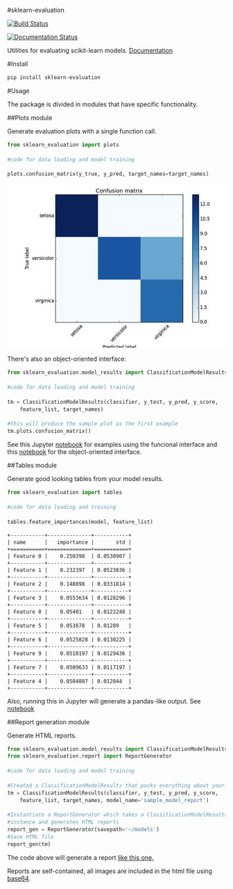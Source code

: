 #sklearn-evaluation

[![Build Status](https://travis-ci.org/edublancas/sklearn-evaluation.svg?branch=master)](https://travis-ci.org/edublancas/sklearn-evaluation)

[![Documentation Status](https://readthedocs.org/projects/sklearn-evaluation/badge/?version=latest)](http://sklearn-evaluation.readthedocs.io/en/latest/?badge=latest)

Utilities for evaluating scikit-learn models. [Documentation](sklearn-evaluation.rtfd.io)

#Install

```bash
pip install sklearn-evaluation
```

#Usage

The package is divided in modules that have specific functionality.

##Plots module

Generate evaluation plots with a single function call.
```python
from sklearn_evaluation import plots

#code for data loading and model training

plots.confusion_matrix(y_true, y_pred, target_names=target_names)
```

![confusion matrix](examples/cm.png)

There's also an object-oriented interface:

```python
from sklearn_evaluation.model_results import ClassificationModelResults

#code for data loading and model training

tm = ClassificationModelResults(classifier, y_test, y_pred, y_score,
    feature_list, target_names)

#this will produce the sample plot as the first example
tm.plots.confusion_matrix()
```

See this Jupyter [notebook](examples/plots.ipynb) for examples using the funcional interface and this [notebook](examples/using-oop-interface.ipynb) for the object-oriented interface.

##Tables module

Generate good looking tables from your model results.

```python
from sklearn_evaluation import tables

#code for data loading and training

tables.feature_importances(model, feature_list)
```

```
+-----------+--------------+-----------+
| name      |   importance |       std |
+===========+==============+===========+
| Feature 0 |    0.250398  | 0.0530907 |
+-----------+--------------+-----------+
| Feature 1 |    0.232397  | 0.0523836 |
+-----------+--------------+-----------+
| Feature 2 |    0.148898  | 0.0331814 |
+-----------+--------------+-----------+
| Feature 3 |    0.0553634 | 0.0128296 |
+-----------+--------------+-----------+
| Feature 8 |    0.05401   | 0.0122248 |
+-----------+--------------+-----------+
| Feature 5 |    0.053878  | 0.01289   |
+-----------+--------------+-----------+
| Feature 6 |    0.0525828 | 0.0130225 |
+-----------+--------------+-----------+
| Feature 9 |    0.0510197 | 0.0129436 |
+-----------+--------------+-----------+
| Feature 7 |    0.0509633 | 0.0117197 |
+-----------+--------------+-----------+
| Feature 4 |    0.0504887 | 0.012844  |
+-----------+--------------+-----------+
```

Also, running this in Jupyter will generate a pandas-like output. See [notebook](examples/plots.ipynb)

##Report generation module

Generate HTML reports.

```python
from sklearn_evaluation.model_results import ClassificationModelResults
from sklearn_evaluation.report import ReportGenerator

#code for data loading and model training

#Created a ClassificationModelResults that packs everything about your model
tm = ClassificationModelResults(classifier, y_test, y_pred, y_score,
    feature_list, target_names, model_name='sample_model_report')

#Instantiate a ReportGenerator which takes a ClassificationModelResults
#instance and generates HTML reports
report_gen = ReportGenerator(savepath='~/models')
#Save HTML file
report_gen(tm)
```

The code above will generate a report [like this one.](http://htmlpreview.github.com/?https://github.com/edublancas/sklearn-model-evaluation/blob/master/examples/sample_model_report.html)

Reports are self-contained, all images are included in the html file using [base64](https://en.wikipedia.org/wiki/Base64).
